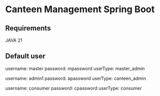 # Canteen Management Spring Boot

## Requirements

JAVA 21

## Default user

username: master
password: mpassword
userType: master_admin

username: admin1
password: apassword
userType: canteen_admin

username: consumer
password: cpassword
userType: consumer
